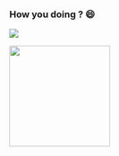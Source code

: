 ### How you doing ? 😄

![](https://komarev.com/ghpvc/?username=rajat-mehra05&color=blue)

<img height="180em" src="https://github-readme-stats.vercel.app/api?username=rajat-mehra05&show_icons=true&theme=radical&hide_border=true&&count_private=true&include_all_commits=true" />
